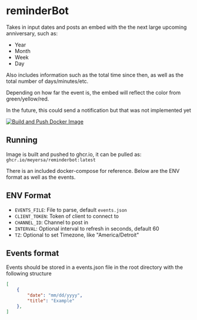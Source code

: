 # reminderBot

Takes in input dates and posts an embed with the the next large upcoming anniversary, such as: 

- Year
- Month
- Week
- Day

Also includes information such as the total time since then, as well as the total number of days/minutes/etc.

Depending on how far the event is, the embed will reflect the color from green/yellow/red. 

In the future, this could send a notification but that was not implemented yet 

[![Build and Push Docker Image](https://github.com/meyersa/reminderbot/actions/workflows/docker-image.yml/badge.svg)](https://github.com/meyersa/reminderbot/actions/workflows/docker-image.yml)

## Running
Image is built and pushed to ghcr.io, it can be pulled as: `ghcr.io/meyersa/reminderbot:latest`

There is an included docker-compose for reference. Below are the ENV format as well as the events.

## ENV Format 
- `EVENTS_FILE`: File to parse, default `events.json`
- `CLIENT_TOKEN`: Token of client to connect to
- `CHANNEL_ID`: Channel to post in 
- `INTERVAL`: Optional interval to refresh in seconds, default 60 
- `TZ`: Optional to set Timezone, like "America/Detroit"

## Events format 
Events should be stored in a events.json file in the root directory with the following structure 

```JSON
[
    {
        "date": "mm/dd/yyyy",
        "title": "Example"
    },
]
```